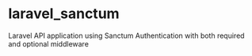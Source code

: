 # laravel_sanctum
Laravel API application using Sanctum Authentication with both required and optional middleware
